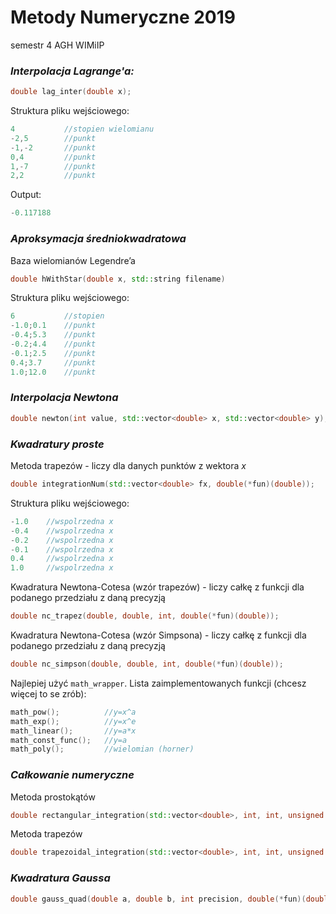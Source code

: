 # Metody Numeryczne 2019
semestr 4 AGH WIMiIP

### *Interpolacja Lagrange'a:*
```cpp
double lag_inter(double x);
```

Struktura pliku wejściowego:

```cpp
4           //stopien wielomianu
-2,5        //punkt
-1,-2       //punkt
0,4         //punkt
1,-7        //punkt
2,2         //punkt
```

Output:
```cpp
-0.117188 
```



### *Aproksymacja średniokwadratowa*
Baza wielomianów Legendre’a
```cpp
double hWithStar(double x, std::string filename)
```

Struktura pliku wejściowego:

```cpp
6           //stopien
-1.0;0.1    //punkt
-0.4;5.3    //punkt
-0.2;4.4    //punkt
-0.1;2.5    //punkt
0.4;3.7     //punkt
1.0;12.0    //punkt
```

### *Interpolacja Newtona*

```cpp
double newton(int value, std::vector<double> x, std::vector<double> y);
```

### *Kwadratury proste*

Metoda trapezów - liczy dla danych punktów z wektora *x*
```cpp
double integrationNum(std::vector<double> fx, double(*fun)(double));
```

Struktura pliku wejściowego:

```cpp
-1.0    //wspolrzedna x
-0.4    //wspolrzedna x
-0.2    //wspolrzedna x
-0.1    //wspolrzedna x
0.4     //wspolrzedna x
1.0     //wspolrzedna x
```

Kwadratura Newtona-Cotesa (wzór trapezów)  - liczy całkę z funkcji dla podanego przedziału z daną precyzją
```cpp
double nc_trapez(double, double, int, double(*fun)(double));
```

Kwadratura Newtona-Cotesa (wzór Simpsona)  - liczy całkę z funkcji dla podanego przedziału z daną precyzją
```cpp
double nc_simpson(double, double, int, double(*fun)(double));
```

Najlepiej użyć ```math_wrapper```. Lista zaimplementowanych funkcji (chcesz więcej to se zrób):

```cpp
math_pow();          //y=x^a
math_exp();          //y=x^e
math_linear();       //y=a*x
math_const_func();   //y=a
math_poly();         //wielomian (horner)
```

### *Całkowanie numeryczne*

Metoda prostokątów
```cpp
double rectangular_integration(std::vector<double>, int, int, unsigned int);
```

Metoda trapezów
```cpp
double trapezoidal_integration(std::vector<double>, int, int, unsigned int);
```

### *Kwadratura Gaussa*

```cpp
double gauss_quad(double a, double b, int precision, double(*fun)(double));
```